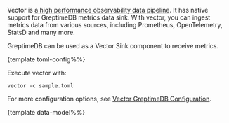 
Vector is [a high performance observability data
pipeline](https://vector.dev). It has native support for GreptimeDB metrics data
sink. With vector, you can ingest metrics data from various sources, including
Prometheus, OpenTelemetry, StatsD and many more.

GreptimeDB can be used as a Vector Sink component to receive metrics. 

{template toml-config%%}

Execute vector with:

```
vector -c sample.toml
```

For more configuration options, see [Vector GreptimeDB
Configuration](https://vector.dev/docs/reference/sinks/greptimedb/).

{template data-model%%}
